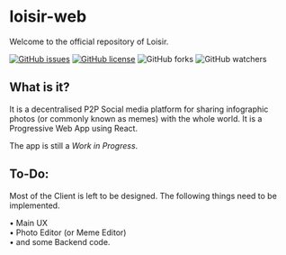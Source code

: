 # loisir-web

Welcome to the official repository of Loisir.

[![GitHub issues](https://img.shields.io/github/issues/Loisir/loisir-web?style=for-the-badge)](https://github.com/Loisir/loisir-web/issues)
[![GitHub license](https://img.shields.io/github/license/Loisir/loisir-web?style=for-the-badge)](https://github.com/Loisir/loisir-web)
![GitHub forks](https://img.shields.io/github/forks/Loisir/loisir-web?style=for-the-badge)
![GitHub watchers](https://img.shields.io/github/watchers/Loisir/loisir-web?style=for-the-badge)


## What is it?

It is a decentralised P2P Social media platform for sharing infographic photos (or commonly known as memes) with the whole world. It is a Progressive Web App using React.

The app is still a *Work in Progress*.

## To-Do:

Most of the Client is left to be designed. The following things need to be implemented.

• Main UX<br>
• Photo Editor (or Meme Editor)<br>
• and some Backend code.<br>
